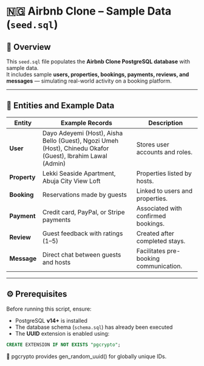 # 🇳🇬 Airbnb Clone – Sample Data (`seed.sql`)

## 📘 Overview
This `seed.sql` file populates the **Airbnb Clone PostgreSQL database** with sample data.  
It includes sample **users, properties, bookings, payments, reviews, and messages** — simulating real-world activity on a booking platform.

---

## 🧩 Entities and Example Data

| Entity | Example Records | Description |
|---------|------------------|-------------|
| **User** | Dayo Adeyemi (Host), Aisha Bello (Guest), Ngozi Umeh (Host), Chinedu Okafor (Guest), Ibrahim Lawal (Admin) | Stores user accounts and roles. |
| **Property** | Lekki Seaside Apartment, Abuja City View Loft | Properties listed by hosts. |
| **Booking** | Reservations made by guests | Linked to users and properties. |
| **Payment** | Credit card, PayPal, or Stripe payments | Associated with confirmed bookings. |
| **Review** | Guest feedback with ratings (1–5) | Created after completed stays. |
| **Message** | Direct chat between guests and hosts | Facilitates pre-booking communication. |

---

## ⚙️ Prerequisites

Before running this script, ensure:
- PostgreSQL **v14+** is installed  
- The database schema (`schema.sql`) has already been executed  
- The **UUID** extension is enabled using:

```sql
CREATE EXTENSION IF NOT EXISTS "pgcrypto";
```
🧠 pgcrypto provides gen_random_uuid() for globally unique IDs.

